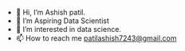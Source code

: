 - 👋 Hi, I’m Ashish patil.
- 👀 I’m Aspiring Data Scientist
- 👀 I’m interested in data science.
- 📫 How to reach me patilashish7243@gmail.com

<!---
AshishpatilRK/AshishpatilRK is a ✨ special ✨ repository because its `README.md` (this file) appears on your GitHub profile.
You can click the Preview link to take a look at your changes.
--->

